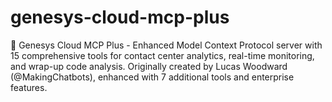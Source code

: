# genesys-cloud-mcp-plus
   🚀 Genesys Cloud MCP Plus - Enhanced Model Context Protocol server with 15 comprehensive tools for contact center analytics, real-time monitoring, and wrap-up code analysis. Originally created by Lucas Woodward (@MakingChatbots), enhanced with 7 additional tools and enterprise features.

